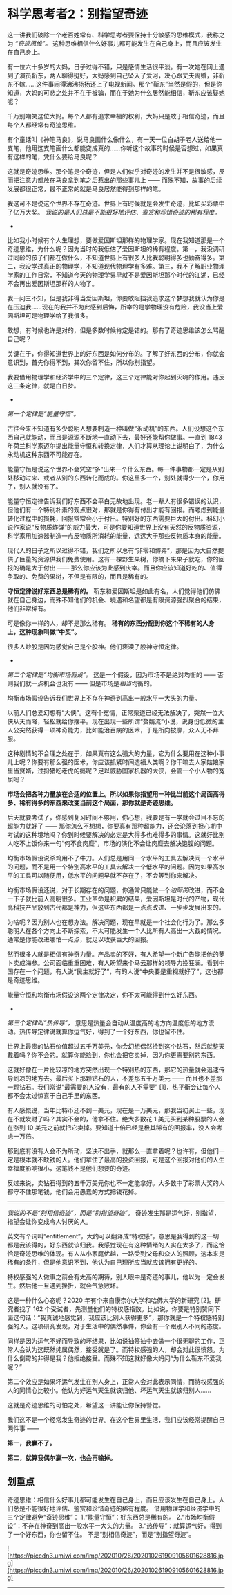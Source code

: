 # 科学思考者2：别指望奇迹

这一讲我们破除一个老百姓常有、科学思考者要保持十分敏感的思维模式，我称之为 *“奇迹思维”。* 这种思维相信什么好事儿都可能发生在自己身上，而且应该发生在自己身上。

有一位六十多岁的大妈，日子过得不错，只是感情生活很平淡。有一次她在网上遇到了演员靳东，两人聊得挺好，大妈感到自己坠入了爱河，决心跟丈夫离婚，非靳东不嫁……这件事闹得沸沸扬扬还上了电视新闻。那个“靳东”当然是假的，但是你知道，大妈的可悲之处并不在于被骗，而在于她为什么居然能相信，靳东应该娶她呢？

千万别嘲笑这位大妈。每个人都有追求幸福的权利，大妈只是敢于相信奇迹，而且每个人都经常有奇迹思维。

有个童话叫《神笔马良》，说马良画什么像什么，有一天一位白胡子老人送给他一支笔，他用这支笔画什么都能变成真的……你听这个故事的时候是否想过，如果真有这样的笔，凭什么要给马良呢？

这就是奇迹思维。那个笔是个奇迹，但是人们似乎对奇迹的发生并不是很敏感，反而把注意力都放在马良拿到笔之后惹出的那些事儿上 —— 而殊不知，故事的后续发展都很正常，最不正常的就是马良居然能得到那样的笔。

我这可不是说这个世界不存在奇迹。世界上有时候就是会发生奇迹，比如买彩票中了亿万大奖。 *我说的是人们总是不能很好地评估、鉴赏和珍惜奇迹的稀有程度。*

*

比如我小时候有个人生理想，要做爱因斯坦那样的物理学家。现在我知道那是一个奇迹思维，为什么呢？因为当时的我低估了爱因斯坦的稀有程度。第一，我没调研过同龄的孩子们都在做什么，不知道世界上有很多人比我聪明得多也勤奋得多。第二，我没学过真正的物理学，不知道现代物理学有多难。第三，我不了解职业物理学家的工作日常，不知道今天的物理学界早就不是爱因斯坦那个时代的江湖，已经不会再出爱因斯坦那样的人物了。

我一问三不知，但是我非得当爱因斯坦，你要敢阻挡我追求这个梦想我就认为你是在压迫我……现在的我并不为此感到后悔，所幸的是学物理没有危险，我没当上爱因斯坦可是物理学给了我很多。

敢想，有时候也许是对的，但是多数时候肯定是错的。那有了奇迹思维该怎么骂醒自己呢？

关键在于，你得知道世界上的好东西是如何分布的。了解了好东西的分布，你就会意识到，首先你得不到，其次你留不住，所以你别指望。

我要借用物理学和经济学中的三个定律，这三个定律能对你起到灭嗨的作用。违反这三条定律，就是白日梦。

*

 *第一个定律是“能量守恒”。*

古往今来不知道有多少聪明人想要制造一种叫做“永动机”的东西。人们设想这个东西自己就能动，而且是源源不断地一直动下去，最好还能帮你做事。一直到 1843 年荷兰科学家迈尔提出能量守恒和转换定律，人们才算从理论上说明白了，为什么永动机这种东西不可能存在。

能量守恒是说这个世界不会凭空“多”出来一个什么东西。每一件事物都一定是从别处移动过来、或者从别的东西转化而成的。你这里多一个，别处就得少一个，你用了，别人就没有了。

能量守恒定律告诉我们好东西不会平白无故地出现。老一辈人有很多错误的认识，但他们有一个特别朴素的观点很对，那就是你得有付出才能有回报。而考虑到能量转化过程中的损耗，回报常常会小于付出。特别好的东西需要巨大的付出。科幻小说作家说“反物质炸弹”的威力最大，可是你要知道世界上没有天然的反物质资源，科学家用加速器制造一点反物质所消耗的能量，远远大于那些反物质本身的能量。

现代人的日子之所以过得不错，我们之所以总有“非零和博弈”，那是因为大自然提供了巨量的资源供我们免费使用。这有一棵野生果树，你摘下来果子就吃，你的回报的确是大于付出 —— 那么你应该为此感到庆幸。而且你应该知道好吃的、值得争取的、免费的果树，不但是有限的，而且是稀有的。

 **守恒定律说好东西总是稀有的。** 靳东和爱因斯坦是如此有名，人们觉得他们仿佛就在自己身边，而殊不知他们的机会、境遇和名望都是有限资源强烈聚合的结果，他们非常稀有。

可是像你一样的人，却不是那么稀有。 **稀有的东西分配到你这个不稀有的人身上，这种现象叫做“中奖”。**

很多人炒股是因为感觉自己是个股神。他们亵渎了股神守恒定律。

*

 *第二个定律是“均衡市场假设”。* 这是一个假设，因为市场不是绝对均衡的 —— 否则我们就一点机会也没有 —— 但是市场是*相当*均衡的。

均衡市场假设告诉我们世界上不存在神奇到高出一般水平一大头的力量。

以前人们总爱幻想有“大侠”。这有个冤情，正常渠道已经无法解决了，突然一位大侠从天而降，轻松就给你摆平。现在出现一些所谓“赘婿流”小说，说身份低微的主人公突然获得一项神奇能力，比如能治百病的医术，于是所向披靡，众人无不拜服。

这种剧情的不合理之处在于，如果真有这么强大的力量，它为什么要用在这种小事儿上呢？你要有那么强的医术，你应该抓紧时间造福人类啊？你干嘛去人家姑娘家里当赘婿，过扮猪吃老虎的瘾呢？足以威胁国家机器的大侠，会管一个小人物的冤屈吗？

 **市场会把各种力量放在合适的位置上。所以如果你指望用一种比当前这个局面高得多、稀有得多的东西来改变当前这个局面，那你就是奇迹思维。**

后天就要考试了，你感到复习时间不够用，你心想，我要是有一学就会过目不忘的超能力就好了 —— 那你怎么不想想，你要真有那种超能力，还会沦落到担心期中考试的这种境地吗？你到时候要解决的必定是大得多也难得多的事情。这就好比别人吃不上饭你来一句“何不食肉糜”，市场的演化不会让肉糜去解决饱腹的问题。

均衡市场假设说杀鸡用不了牛刀。人们总是用同一个水平的工具去解决同一个水平的问题，而不是用一个特别高水平的工具去解决一个低水平的问题。因为如果高水平的工具可以随便用，低水平的问题早就不存在了，不会等到你来解决。

均衡市场假设还说，对于长期存在的问题，你通常只能做一个*边际的*改进，而不会一下子就比前人高明很多。工业革命是积累的结果，爱因斯坦是时代的产物，现代高科技产品放到古代都是神力，但这些东西都是一点点改进、一步步发展出来的。

为啥呢？因为别人也在想办法。解决问题，现在早就是一个社会化行为了。那么多聪明人在各个方向上不断探索，不太可能发生一个人比所有人高出一大截的情况。通常是你能改进哪怕一点点，就足以收获巨大的回报。

然而很多人就是相信有神奇力量。产品卖的不好，有人希望一个新广告能把他的萝卜卖成海参。公司面临重重困难，有人盼望来个马云那样的领导力挽狂澜。看到中国存在一个问题，有人说“民主就好了”，有的人说“中央要是重视就好了”，这也都是奇迹思维。

能量守恒和均衡市场假设这两个定律决定，你不太可能得到什么好东西。

*

 *第三个定律叫“热传导”，* 意思是热量会自动从温度高的地方向温度低的地方流动。热传导定律说就算你运气好，得到了一个好东西，你也留不住。

世界上最贵的钻石价值超过五千万美元，你会幻想偶然捡到这个钻石，然后就整天戴着吗？你不会的。就算你能捡到，你也会把它卖掉，因为你更需要别的东西。

这就好像在一片比较凉的地方突然出现一个特别热的东西，那它的热量就会迅速传导到凉的地方去。最后买下那颗钻石的人，不差那五千万美元 —— 而且也不差那一颗钻石。我们常说“最需要的人没有，最有的人不需要” [1]，热平衡会让每个人都不会太过惊喜于自己手里的东西。

有人感慨说，当年比特币还不到一美元，现在是一万美元，那我当初买上一些，现在不就发财了吗？其实不会的，他拿不住。绝大多数花 1 美元买到某种股票的人会在涨到 10 美元之前就把它卖掉。要知道十倍已经是极其稀有的回报率，没人会考虑一万倍。

那到底有没有人会不为所动，坚决不出手，就那么一直拿着呢？也许有，但他们一定是根本就不缺钱的人。他们拿住了最高的投资回报，可是这个回报对他们的人生幸福度影响很小，这笔钱不是他们想要的奇迹。

反过来说，卖钻石得到的五千万美元你也不一定能拿好。大多数中了彩票大奖的人都守不住那笔钱，他们会用愚蠢的方式把钱花掉。

***

 *我说的不是“别相信奇迹”，而是“别指望奇迹”。* 奇迹发生那是运气好，别指望，指望会让你变成令人讨厌的人。

英文有个词叫“entitlement”，大约可以翻译成“特权感”，意思是我得到的这一切都是我该得的，好东西就该归我。我感觉现在有这种情绪的人实在太多了，而这恰恰是奇迹思维的体现。有人从小家庭优越，一路受到父母和众人的照顾，这本来是稀有的条件，但是他意识不到，他认为自己理所应当就应该拥有更好的。

特权感强的人做事之前会有太高的期待，别人眼中是奇迹的事儿，他以为一定会发生。然后他一旦遇到挫折，就会气急败坏。

这是一种什么心态呢？2020 年有个来自康奈尔大学和哈佛大学的新研究 [2]。研究者找了 162 个受试者，先测量他们的特权感指数。比如说，你要是特别赞同下面这句话：“我真诚地感觉到，我应该比别人获得更多”，那你就是一个特权感特别强的人。这项研究发现，对于生活中的偶然事件，你会有一个跟别人不同的态度。

同样是因为运气不好而导致的坏结果，比如说抽签抽中去做一个很无聊的工作，正常人会认为这既然纯属偶然，接受就是了。而特权感强的人，却会对此很愤怒。为什么倒霉的非得是我？他拒绝接受。而殊不知这就好像大妈问“为什么靳东不爱我呢？”

第二个效应是如果坏运气发生在别人身上，正常人会对此表示同情，而特权感强的人的同情心比较小。他认为好运气天生就该归他、坏运气天生就该归别人……

这就是奇迹思维的可怕之处，希望这一讲能让你保持警觉。

我们这不是一个经常发生奇迹的世界。在这个世界里生活，我们应该经常提醒自己两件事 ——

 **第一，我赢不了。**

 **第二，就算我偶尔赢一次，也会再输掉。**

## 划重点

奇迹思维：相信什么好事儿都可能发生在自己身上，而且应该发生在自己身上。人们总是不能很好地评估、鉴赏和珍惜奇迹的稀有程度。
借用物理学和经济学中的三个定律避免“奇迹思维”：
1.“能量守恒”：好东西总是稀有的。
2.“市场均衡假设”：不存在神奇到高出一般水平一大头的力量。
3.“热传导”：就算运气好，得到了一个好东西，你也留不住。
不是“别相信奇迹”，而是“别指望奇迹”。

![https://piccdn3.umiwi.com/img/202010/26/202010261909105601628816.jpg](https://piccdn3.umiwi.com/img/202010/26/202010261909105601628816.jpg)

---
